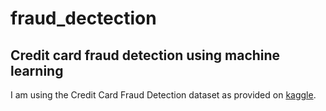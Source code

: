 # fraud_dectection

## Credit card fraud detection using machine learning

I am using the Credit Card Fraud Detection dataset as provided on [kaggle](https://www.kaggle.com/mlg-ulb/creditcardfraud).


